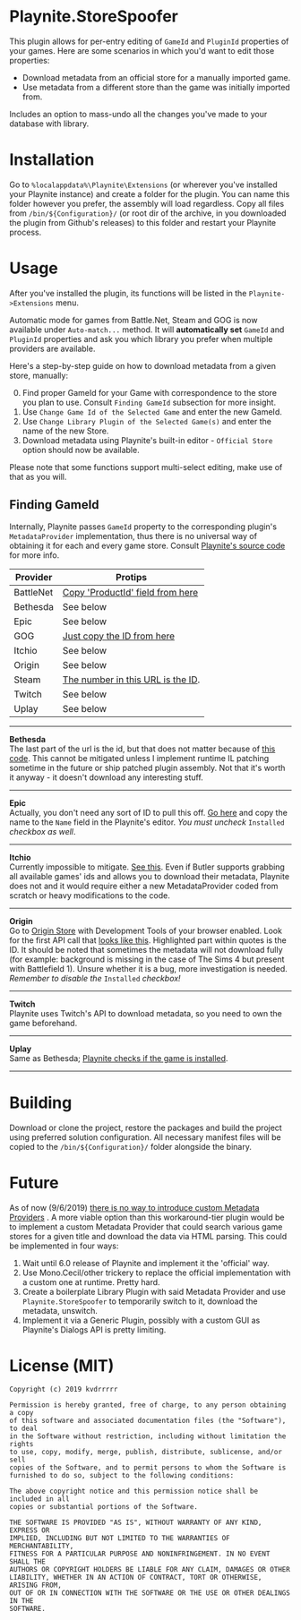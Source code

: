 
# Playnite.StoreSpoofer

This plugin allows for per-entry editing of `GameId` and `PluginId` properties of your games.
Here are some scenarios in which you'd want to edit  those properties:

 - Download metadata from an official store for a manually imported game.
 - Use metadata from a different store than the game was initially imported from.

Includes an option to mass-undo all the changes you've made to your database with library.

# Installation

Go to `%localappdata%\Playnite\Extensions` (or wherever you've installed your Playnite instance) and create a folder for the plugin. You can name this folder however you prefer, the assembly will load regardless. Copy all files from `/bin/${Configuration}/` (or root dir of the archive, in you downloaded the plugin from Github's releases) to this folder and restart your Playnite process.

# Usage

After you've installed the plugin, its functions will be listed in the `Playnite->Extensions` menu.  

Automatic mode for games from Battle.Net, Steam and GOG is now available under `Auto-match...` method. It will **automatically set** `GameId` and `PluginId` properties and ask you which library you prefer when multiple providers are available.

Here's a step-by-step guide on how to download metadata from a given store, manually:

 0. Find proper GameId for your Game with correspondence to the store you plan to use. Consult `Finding GameId` subsection for more insight.
 1. Use `Change Game Id of the Selected Game` and enter the new GameId.
 2. Use `Change Library Plugin of the Selected Game(s)` and enter the name of the new Store.
 3. Download metadata using Playnite's built-in editor - `Official Store` option should now be available.

Please note that some functions support multi-select editing, make use of that as you will.

## Finding GameId
Internally, Playnite passes `GameId` property to the corresponding plugin's `MetadataProvider` implementation, thus there is no universal way of obtaining it for each and every game store. Consult [Playnite's source code](https://github.com/JosefNemec/Playnite/tree/master/source/Plugins) for more info.

| Provider | Protips |
|----------|---------|
| BattleNet | [Copy 'ProductId' field from here](https://github.com/JosefNemec/Playnite/blob/master/source/Plugins/BattleNetLibrary/BattleNetGames.cs) |
| Bethesda | See below |
| Epic | See below |
| GOG | [Just copy the ID from here](https://gogapidocs.readthedocs.io/en/latest/gameslist.html) |
| Itchio | See below |
| Origin | See below |
| Steam | [The number in this URL is the ID](https://store.steampowered.com/app/1092660/Blair_Witch/).
| Twitch | See below |
| Uplay | See below

****

**Bethesda**  
The last part of the url is the id, but that does not matter because of [this code](https://github.com/JosefNemec/Playnite/blob/master/source/Plugins/BethesdaLibrary/BethesdaMetadataProvider.cs#L17-L21). This cannot be mitigated unless I implement runtime IL patching sometime in the future or ship patched plugin assembly. Not that it's worth it anyway - it doesn't download any interesting stuff.

****

**Epic**  
Actually, you don't need any sort of ID to pull this off. [Go here](https://www.epicgames.com/store/en-US/) and copy the name to the `Name` field in the Playnite's editor. *You must uncheck* `Installed` *checkbox as well*.

****

**Itchio**  
Currently impossible to mitigate. [See this](https://github.com/JosefNemec/Playnite/blob/master/source/Plugins/ItchioLibrary/ItchioLibrary.cs#L150). Even if Butler supports grabbing all available games' ids and allows you to download their metadata, Playnite does not and it would require either a new MetadataProvider coded from scratch or heavy modifications to the code.

****

**Origin**  
Go to [Origin Store](https://www.origin.com/pol/en-us/store/the-sims/the-sims-4/) with Development Tools of your browser enabled. Look for the first API call that [looks like this](https://i.imgur.com/eBmnHvT.png). Highlighted part within quotes is the ID. It should be noted that sometimes the metadata will not download fully (for example: background is missing in the case of The Sims 4 but present with Battlefield 1). Unsure whether it is a bug, more investigation is needed.
*Remember to disable the* `Installed` *checkbox!*

****

**Twitch**  
Playnite uses Twitch's API to download metadata, so you need to own the game beforehand.

****

**Uplay**  
Same as Bethesda; [Playnite checks if the game is installed](https://github.com/JosefNemec/Playnite/blob/master/source/Plugins/UplayLibrary/UplayMetadataProvider.cs#L18-L22).

****

# Building

Download or clone the project, restore the packages and build the project using preferred solution configuration. All necessary manifest files will be copied to the `/bin/${Configuration}/` folder alongside the binary.

# Future
As of now (9/6/2019) [there is no way to introduce custom Metadata Providers](https://github.com/JosefNemec/Playnite/issues/417) . A more viable option than this workaround-tier plugin would be to implement a custom Metadata Provider that could search various game stores for a given title and download the data via HTML parsing. This could be implemented in four ways:

 1. Wait until 6.0 release of Playnite and implement it the 'official' way.
 2. Use Mono.Cecil/other trickery to replace the official implementation with a custom one at runtime. Pretty hard.
 3. Create a boilerplate Library Plugin with said Metadata Provider and use `Playnite.StoreSpoofer` to temporarily switch to it, download the metadata, unswitch.
 4. Implement it via a Generic Plugin, possibly with a custom GUI as Playnite's Dialogs API is pretty limiting.


# License (MIT)

    Copyright (c) 2019 kvdrrrrr
    
    Permission is hereby granted, free of charge, to any person obtaining a copy
    of this software and associated documentation files (the "Software"), to deal
    in the Software without restriction, including without limitation the rights
    to use, copy, modify, merge, publish, distribute, sublicense, and/or sell
    copies of the Software, and to permit persons to whom the Software is
    furnished to do so, subject to the following conditions:
    
    The above copyright notice and this permission notice shall be included in all
    copies or substantial portions of the Software.
    
    THE SOFTWARE IS PROVIDED "AS IS", WITHOUT WARRANTY OF ANY KIND, EXPRESS OR
    IMPLIED, INCLUDING BUT NOT LIMITED TO THE WARRANTIES OF MERCHANTABILITY,
    FITNESS FOR A PARTICULAR PURPOSE AND NONINFRINGEMENT. IN NO EVENT SHALL THE
    AUTHORS OR COPYRIGHT HOLDERS BE LIABLE FOR ANY CLAIM, DAMAGES OR OTHER
    LIABILITY, WHETHER IN AN ACTION OF CONTRACT, TORT OR OTHERWISE, ARISING FROM,
    OUT OF OR IN CONNECTION WITH THE SOFTWARE OR THE USE OR OTHER DEALINGS IN THE
    SOFTWARE.
